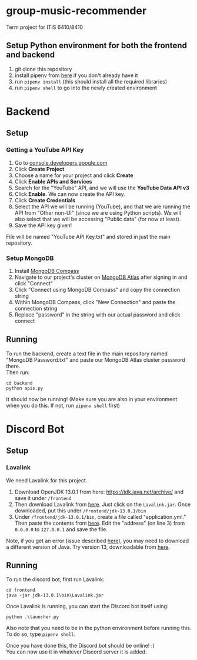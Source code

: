 # group-music-recommender
Term project for ITIS 6410/8410
  
## Setup Python environment for both the frontend and backend  
1. git clone this repository  
2. install pipenv from [here](https://pipenv.pypa.io/en/latest/) if you don't already have it  
3. run `pipenv install` (this should install all the required libraries)  
4. run `pipenv shell` to go into the newly created environment  
  
  
# Backend 

## Setup  
  
### Getting a YouTube API Key 
1. Go to [console.developers.google.com](https://console.cloud.google.com/projectselector2/apis/dashboard?pli=1&supportedpurview=project)  
2. Click **Create Project**
3. Choose a name for your project and click **Create**
4. Click **Enable APIs and Services**
5. Search for the "YouTube" API, and we will use the **YouTube Data API v3**
6. Click **Enable**. We can now create the API key.
7. Click **Create Credentials**
8. Select the API we will be running (YouTube), and that we are running the API from "Other non-UI" (since we are using Python scripts). We will also select that we will be accessing "Public data" (for now at least).
9. Save the API key given!

File will be named "YouTube API Key.txt" and stored in just the main repository.
  
### Setup MongoDB  
1. Install [MongoDB Compass](https://www.mongodb.com/products/compass)  
2. Navigate to our project's cluster on [MongoDB Atlas](https://www.mongodb.com/cloud/atlas/lp/try2?utm_source=bing&utm_campaign=bs_americas_united_states_search_brand_atlas_desktop&utm_term=mongodb%20atlas&utm_medium=cpc_paid_search&utm_ad=e&utm_ad_campaign_id=355813668&msclkid=265f839c6b3716819913e3fe4281332f) after signing in and click "Connect"
3. Click "Connect using MongoDB Compass" and copy the connection string
4. Within MongoDB Compass, click "New Connection" and paste the connection string
5. Replace "password" in the string with our actual password and click connect
 
## Running  
To run the backend, create a text file in the main repository named "MongoDB Password.txt" and paste our MongoDB Atlas cluster password there.  
Then run:  
```
cd backend 
python apis.py
```  

It should now be running! (Make sure you are also in your environment when you do this. If not, run `pipenv shell` first)

# Discord Bot  

## Setup  
### Lavalink
We need Lavalink for this project.  
1. Download OpenJDK 13.0.1 from here: https://jdk.java.net/archive/ and save it under `/frontend`  
2. Then download Lavalink from [here](https://ci.fredboat.com/viewLog.html?buildId=lastSuccessful&buildTypeId=Lavalink_Build&tab=artifacts&guest=1#%2FLavalink.jar). Just click on the `Lavalink.jar`. Once downloaded, put this under `/frontend/jdk-13.0.1/bin`  
3. Under `/frontend/jdk-13.0.1/bin`, create a file called "application.yml." Then paste the contents from [here](https://github.com/Frederikam/Lavalink/blob/master/LavalinkServer/application.yml.example). Edit the "address" (on line 3) from `0.0.0.0` to `127.0.0.1` and save the file.  
  
Note, if you get an error (issue described [here](https://github.com/Frederikam/Lavalink/issues/335)), you may need to download a different version of Java. Try version 13, downloadable from [here](https://www.oracle.com/java/technologies/javase/jdk13-archive-downloads.html). 

## Running
To run the discord bot, first run Lavalink:  
```
cd frontend
java -jar jdk-13.0.1\bin\Lavalink.jar
```  
  
Once Lavalink is running, you can start the Discord bot itself using:  
```
python .\launcher.py
```  
Also note that you need to be in the python environment before running this.  
To do so, type `pipenv shell`.
  
Once you have done this, the Discord bot should be online! :)  
You can now use it in whatever Discord server it is added.
